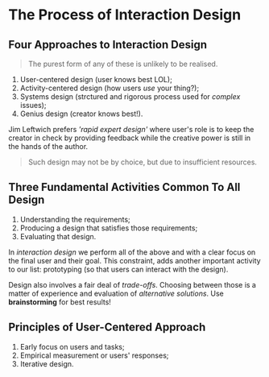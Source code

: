 # The Process of Interaction Design

## Four Approaches to Interaction Design

> The purest form of any of these is unlikely to be realised.

1. User-centered design (user knows best LOL);
2. Activity-centered design (how users _use_ your thing?);
3. Systems design (strctured and rigorous process used for _complex_ issues);
4. Genius design (creator knows best!).

Jim Leftwich prefers _'rapid expert design'_ where user's role is to keep the
creator in check by providing feedback while the creative power is still in the
hands of the author.

> Such design may not be by choice, but due to insufficient resources.

## Three Fundamental Activities Common To All Design

1. Understanding the requirements;
2. Producing a design that satisfies those requirements;
3. Evaluating that design.

In _interaction design_ we perform all of the above and with a clear focus on
the final user and their goal. This constraint, adds another important activity
to our list: prototyping (so that users can interact with the design).

Design also involves a fair deal of _trade-offs_. Choosing between those is a
matter of experience and evaluation of _alternative solutions_. Use
**brainstorming** for best results!

## Principles of User-Centered Approach

1. Early focus on users and tasks;
2. Empirical measurement or users' responses;
3. Iterative design.
